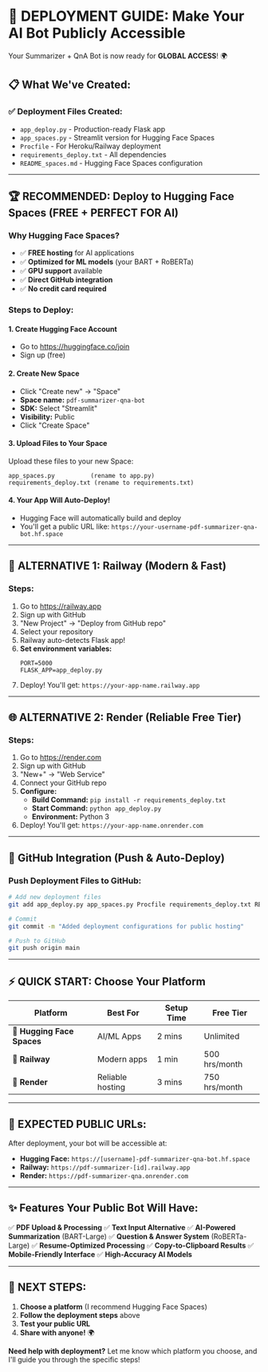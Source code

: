# 🚀 **DEPLOYMENT GUIDE: Make Your AI Bot Publicly Accessible**

Your Summarizer + QnA Bot is now ready for **GLOBAL ACCESS**! 🌍

## 📋 **What We've Created:**

### ✅ **Deployment Files Created:**
- `app_deploy.py` - Production-ready Flask app
- `app_spaces.py` - Streamlit version for Hugging Face Spaces  
- `Procfile` - For Heroku/Railway deployment
- `requirements_deploy.txt` - All dependencies
- `README_spaces.md` - Hugging Face Spaces configuration

---

## 🏆 **RECOMMENDED: Deploy to Hugging Face Spaces (FREE + PERFECT FOR AI)**

### **Why Hugging Face Spaces?**
- ✅ **FREE hosting** for AI applications
- ✅ **Optimized for ML models** (your BART + RoBERTa)
- ✅ **GPU support** available
- ✅ **Direct GitHub integration**
- ✅ **No credit card required**

### **Steps to Deploy:**

#### **1. Create Hugging Face Account**
- Go to https://huggingface.co/join
- Sign up (free)

#### **2. Create New Space**
- Click "Create new" → "Space"
- **Space name:** `pdf-summarizer-qna-bot`
- **SDK:** Select "Streamlit"
- **Visibility:** Public
- Click "Create Space"

#### **3. Upload Files to Your Space**
Upload these files to your new Space:
```
app_spaces.py          (rename to app.py)
requirements_deploy.txt (rename to requirements.txt)
```

#### **4. Your App Will Auto-Deploy!**
- Hugging Face will automatically build and deploy
- You'll get a public URL like: `https://your-username-pdf-summarizer-qna-bot.hf.space`

---

## 🔄 **ALTERNATIVE 1: Railway (Modern & Fast)**

### **Steps:**
1. Go to https://railway.app
2. Sign up with GitHub
3. "New Project" → "Deploy from GitHub repo"
4. Select your repository
5. Railway auto-detects Flask app!
6. **Set environment variables:**
   ```
   PORT=5000
   FLASK_APP=app_deploy.py
   ```
7. Deploy! You'll get: `https://your-app-name.railway.app`

---

## 🌐 **ALTERNATIVE 2: Render (Reliable Free Tier)**

### **Steps:**
1. Go to https://render.com
2. Sign up with GitHub
3. "New+" → "Web Service"
4. Connect your GitHub repo
5. **Configure:**
   - **Build Command:** `pip install -r requirements_deploy.txt`
   - **Start Command:** `python app_deploy.py`
   - **Environment:** Python 3
6. Deploy! You'll get: `https://your-app-name.onrender.com`

---

## 🔧 **GitHub Integration (Push & Auto-Deploy)**

### **Push Deployment Files to GitHub:**

```bash
# Add new deployment files
git add app_deploy.py app_spaces.py Procfile requirements_deploy.txt README_spaces.md

# Commit
git commit -m "Added deployment configurations for public hosting"

# Push to GitHub
git push origin main
```

---

## ⚡ **QUICK START: Choose Your Platform**

| **Platform** | **Best For** | **Setup Time** | **Free Tier** |
|-------------|-------------|---------------|---------------|
| **🤗 Hugging Face Spaces** | AI/ML Apps | 2 mins | Unlimited |
| **🚂 Railway** | Modern apps | 1 min | 500 hrs/month |
| **🎨 Render** | Reliable hosting | 3 mins | 750 hrs/month |

---

## 🎯 **EXPECTED PUBLIC URLs:**

After deployment, your bot will be accessible at:
- **Hugging Face:** `https://[username]-pdf-summarizer-qna-bot.hf.space`
- **Railway:** `https://pdf-summarizer-[id].railway.app`  
- **Render:** `https://pdf-summarizer-qna.onrender.com`

---

## ✨ **Features Your Public Bot Will Have:**

✅ **PDF Upload & Processing**
✅ **Text Input Alternative** 
✅ **AI-Powered Summarization** (BART-Large)
✅ **Question & Answer System** (RoBERTa-Large)
✅ **Resume-Optimized Processing**
✅ **Copy-to-Clipboard Results**
✅ **Mobile-Friendly Interface**
✅ **High-Accuracy AI Models**

---

## 🚀 **NEXT STEPS:**

1. **Choose a platform** (I recommend Hugging Face Spaces)
2. **Follow the deployment steps** above
3. **Test your public URL**
4. **Share with anyone!** 🌍

**Need help with deployment?** Let me know which platform you choose, and I'll guide you through the specific steps!
